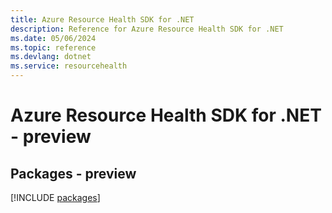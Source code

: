 ```yaml
---
title: Azure Resource Health SDK for .NET
description: Reference for Azure Resource Health SDK for .NET
ms.date: 05/06/2024
ms.topic: reference
ms.devlang: dotnet
ms.service: resourcehealth
---
```

# Azure Resource Health SDK for .NET - preview
## Packages - preview
[!INCLUDE [packages](resource-health-index.md)]